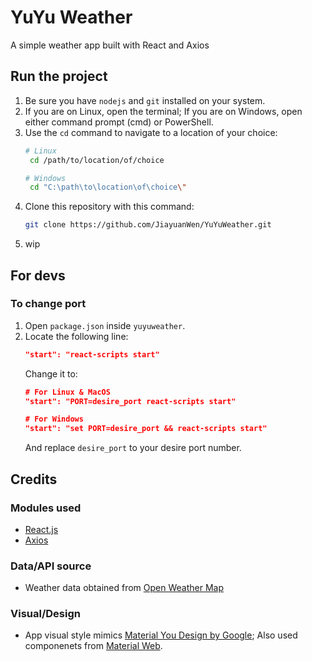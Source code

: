 # YuYu Weather
A simple weather app built with React and Axios

## Run the project
1. Be sure you have `nodejs` and `git` installed on your system.
2. If you are on Linux, open the terminal; If you are on Windows, open either command prompt (cmd) or PowerShell. 
3. Use the `cd` command to navigate to a location of your choice:
   ``` bash
   # Linux
    cd /path/to/location/of/choice

   # Windows
    cd "C:\path\to\location\of\choice\"

   ```
4. Clone this repository with this command:
    ``` bash
    git clone https://github.com/JiayuanWen/YuYuWeather.git
    ```
5. wip

## For devs
### To change port

1. Open `package.json` inside `yuyuweather`.
2. Locate the following line:
    ``` json
    "start": "react-scripts start"
    ```
    Change it to:
    ``` json
    # For Linux & MacOS
    "start": "PORT=desire_port react-scripts start"

    # For Windows
    "start": "set PORT=desire_port && react-scripts start"
    ```
    And replace `desire_port` to your desire port number.

## Credits
### Modules used
* [React.js](https://react.dev/)
* [Axios](https://axios-http.com/)

### Data/API source
* Weather data obtained from [Open Weather Map](https://openweathermap.org/)

### Visual/Design
* App visual style mimics [Material You Design by Google](https://design.google/library/making-material-you); Also used componenets from [Material Web](https://m3.material.io/develop/web).

